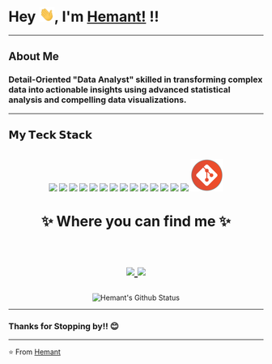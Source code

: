 # Hey <img src="https://raw.githubusercontent.com/parth-27/parth-27/master/Hi.gif" width="30px">, I'm [Hemant!](https://github.com/hemant4dsci) !!

</h2>

<hr/>

## About Me

### Detail-Oriented "Data Analyst" skilled in transforming complex data into actionable insights using advanced statistical analysis and compelling data visualizations.

<hr/>

## 𝗠𝘆 𝗧𝗲𝗰𝗸 𝗦𝘁𝗮𝗰𝗸

<p align="center">
  <br/>
    <img height="50"src="icons/light/python.svg">
  </a>
  <img height="64px" src="https://cdn.svgporn.com/logos/numpy.svg">  
  </a>
  <img height="64px" src="https://cdn.svgporn.com/logos/pandas-icon.svg">  
  </a>
  <img height="64px" src="https://cdn.svgporn.com/logos/matplotlib-icon.svg">  
  </a>
  <img height="64px" src="https://cdn.svgporn.com/logos/seaborn-icon.svg">  
  </a>
  <img height="64px" src="https://icon.icepanel.io/Technology/svg/scikit-learn.svg">  
  </a>
  <img height="64px" src="https://upload.wikimedia.org/wikipedia/commons/b/b2/SCIPY_2.svg">  
  </a>
  <img height="64px" src="https://cdn.svgporn.com/logos/jupyter.svg">  
  </a>
  <img height="64px" src="https://cdn.svgporn.com/logos/visual-studio-code.svg">  
  </a>
  <img height="64px" src="https://cdn.svgporn.com/logos/mysql.svg">  
  </a>
  <img height="64px" src="https://cdn.svgporn.com/logos/microsoft-power-bi.svg">  
  </a>
  <img height="64px" src="https://cdn.svgporn.com/logos/tableau-icon.svg">  
  </a>
  <img height="64px" src="https://upload.wikimedia.org/wikipedia/commons/1/1b/R_logo.svg">  
  </a>
  <img height="64px" src="https://upload.wikimedia.org/wikipedia/commons/3/34/Microsoft_Office_Excel_%282019%E2%80%93present%29.svg">  
  </a>
  <img height="64px" src="https://github.com/YuheshPandian/ICONIC/blob/ac6be1e89908d881cadaf5a04cef4fe8e286ab70/icons/light/git.svg">  
  </a>
</p>

<h1 align="center">
✨ Where you can find me ✨
  
<p align="center">
  <br/>
  <a href="https://www.linkedin.com/in/hemant4dsci/">
    <img height = "64px" src="https://cdn.svgporn.com/logos/linkedin.svg">
  </a>
  
  <a href="https://github.com/hemant4dsci/">
    <img height = "64px" src="https://cdn.svgporn.com/logos/github-octocat.svg">  
  </a>
</p>
</h1>

<div align = "center">

![Hemant's Github Status](https://github-readme-stats.vercel.app/api?username=hemant4dsci&show_icons=true&title_color=3793c4&icon_color=ffbb00&text_color=ffffff&bg_color=000000)

<hr>

</div>

<h3>Thanks for Stopping by!! 😊</h3>


---
⭐️ From [Hemant](https://github.com/hemant4dsci) 
